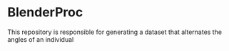 # BlenderProc
This repository is responsible for generating a dataset that alternates the angles of an individual
